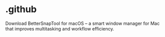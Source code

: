 # .github
Download BetterSnapTool for macOS – a smart window manager for Mac that improves multitasking and workflow efficiency.  

